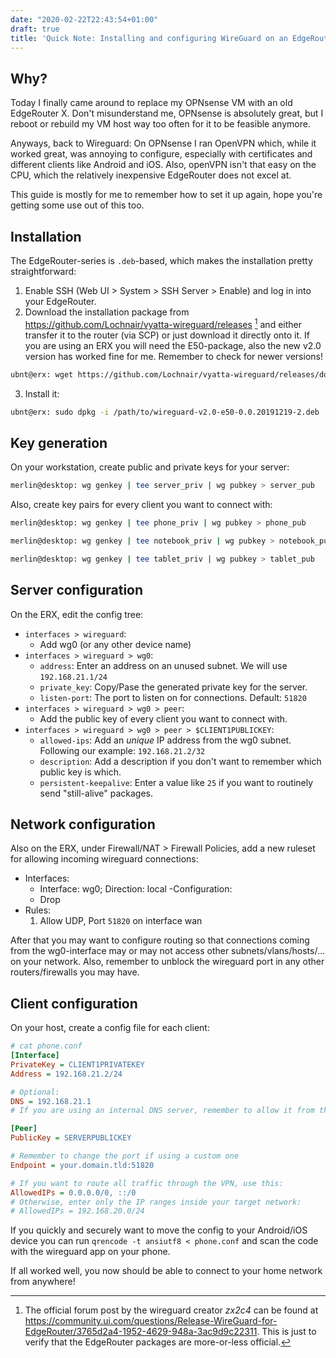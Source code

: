 ```yaml
---
date: "2020-02-22T22:43:54+01:00"
draft: true
title: 'Quick Note: Installing and configuring WireGuard on an EdgeRouter X'
---
```


## Why?

Today I finally came around to replace my OPNsense VM with an old EdgeRouter X. Don't misunderstand me, OPNsense is absolutely great, but I reboot or rebuild my VM host way too often for it to be feasible anymore.

Anyways, back to Wireguard: On OPNsense I ran OpenVPN which, while it worked great, was annoying to configure, especially with certificates and different clients like Android and iOS. Also, openVPN isn't that easy on the CPU, which the relatively inexpensive EdgeRouter does not excel at.

<!--more-->

This guide is mostly for me to remember how to set it up again, hope you're getting some use out of this too.

## Installation

The EdgeRouter-series is `.deb`-based, which makes the installation pretty straightforward:

1. Enable SSH (Web UI > System > SSH Server > Enable) and log in into your EdgeRouter.
2. Download the installation package from https://github.com/Lochnair/vyatta-wireguard/releases [^1] and either transfer it to the router (via SCP) or just download it directly onto it. If you are using an ERX you will need the E50-package, also the new v2.0 version has worked fine for me. Remember to check for newer versions!

```bash
ubnt@erx: wget https://github.com/Lochnair/vyatta-wireguard/releases/download/0.0.20191219-2/wireguard-v2.0-e50-0.0.20191219-2.deb
```

3. Install it:
```bash
ubnt@erx: sudo dpkg -i /path/to/wireguard-v2.0-e50-0.0.20191219-2.deb
```

## Key generation

On your workstation, create public and private keys for your server:

```bash
merlin@desktop: wg genkey | tee server_priv | wg pubkey > server_pub
```

Also, create key pairs for every client you want to connect with:
```bash
merlin@desktop: wg genkey | tee phone_priv | wg pubkey > phone_pub

merlin@desktop: wg genkey | tee notebook_priv | wg pubkey > notebook_pub

merlin@desktop: wg genkey | tee tablet_priv | wg pubkey > tablet_pub
```

## Server configuration

On the ERX, edit the config tree:
- `interfaces > wireguard`:
    - Add wg0 (or any other device name)
- `interfaces > wireguard > wg0`:
    - `address`: Enter an address on an unused subnet. We will use `192.168.21.1/24`
    - `private_key`: Copy/Pase the generated private key for the server.
    - `listen-port`: The port to listen on for connections. Default: `51820`
- `interfaces > wireguard > wg0 > peer`:
    - Add the public key of every client you want to connect with.
- `interfaces > wireguard > wg0 > peer > $CLIENT1PUBLICKEY`:
    - `allowed-ips`: Add an _unique_ IP address from the wg0 subnet. Following our example: `192.168.21.2/32`
    - `description`: Add a description if you don't want to remember which public key is which.
    - `persistent-keepalive`: Enter a value like `25` if you want to routinely send "still-alive" packages.

## Network configuration

Also on the ERX, under Firewall/NAT > Firewall Policies, add a new ruleset for allowing incoming wireguard connections:

- Interfaces:
    - Interface: wg0; Direction: local
-Configuration:
    - Drop
- Rules:
    1. Allow UDP, Port `51820` on interface wan

After that you may want to configure routing so that connections coming from the wg0-interface may or may not access other subnets/vlans/hosts/... on your network. Also, remember to unblock the wireguard port in any other routers/firewalls you may have.

## Client configuration

On your host, create a config file for each client:

```ini {linenos=table,linenostart=0}
# cat phone.conf
[Interface]
PrivateKey = CLIENT1PRIVATEKEY
Address = 192.168.21.2/24

# Optional:
DNS = 192.168.21.1
# If you are using an internal DNS server, remember to allow it from the new interface

[Peer]
PublicKey = SERVERPUBLICKEY

# Remember to change the port if using a custom one
Endpoint = your.domain.tld:51820

# If you want to route all traffic through the VPN, use this:
AllowedIPs = 0.0.0.0/0, ::/0
# Otherwise, enter only the IP ranges inside your target network:
# AllowedIPs = 192.168.20.0/24
```

If you quickly and securely want to move the config to your Android/iOS device you can run ```qrencode -t ansiutf8 < phone.conf``` and scan the code with the wireguard app on your phone.

If all worked well, you now should be able to connect to your home network from anywhere!

[^1]: The official forum post by the wireguard creator _zx2c4_ can be found at https://community.ui.com/questions/Release-WireGuard-for-EdgeRouter/3765d2a4-1952-4629-948a-3ac9d9c22311. This is just to verify that the EdgeRouter packages are more-or-less official.
